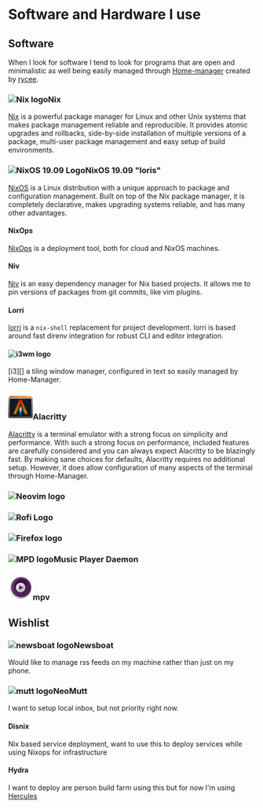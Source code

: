 # Software and Hardware I use

## Software

When I look for software I tend to look for programs that are open and minimalistic
as well being easily managed through [Home-manager][] created by [rycee][].

<h3><img width="50" alt="Nix logo" src="https://nixos.wiki/images/thumb/2/20/Home-nixos-logo.png/x207px-Home-nixos-logo.png.pagespeed.ic.38jujIAhx5.png">Nix</h3>

[Nix][] is a powerful package manager for Linux and other Unix systems that makes package management reliable and reproducible.
It provides atomic upgrades and rollbacks, side-by-side installation of multiple versions of a package, multi-user package management and easy setup of build environments.


<h3><img width="50" alt="NixOS 19.09 Logo" src= https://raw.githubusercontent.com/NixOS/nixos-artwork/master/releases/19.09-loris/loris.png>NixOS 19.09 "loris"</h3>

[NixOS][] is a Linux distribution with a unique approach to package and configuration management.
Built on top of the Nix package manager, it is completely declarative, makes upgrading systems reliable, and has many other advantages.


#### NixOps
[NixOps][] is a deployment tool, both for cloud and NixOS machines.

#### Niv
[Niv][] is an easy dependency manager for Nix based projects.
It allows me to pin versions of packages from git commits, like vim plugins.

#### Lorri
[lorri][] is a `nix-shell` replacement for project development. lorri is
based around fast direnv integration for robust CLI and editor
integration.


<h4><img width="150" alt="i3wm logo" src="https://raw.githubusercontent.com/i3/i3.github.io/master/img/logo.png"></h4>

[i3][] a tiling window manager, configured in text so easily managed by Home-Manager.

<h3><img width="50" alt="Alacritty Logo" src="https://raw.githubusercontent.com/alacritty/alacritty/master/extra/logo/compat/alacritty-term%2Bscanlines.png">Alacritty</h3>

[Alacritty][] is a terminal emulator with a strong focus on simplicity and performance.
With such a strong focus on performance, included features are carefully considered and you can always expect Alacritty to be blazingly fast.
By making sane choices for defaults, Alacritty requires no additional setup.
However, it does allow configuration of many aspects of the terminal through Home-Manager.

<h3><img width="150" alt="Neovim logo" src="https://raw.githubusercontent.com/neovim/neovim.github.io/master/images/logo%402x.png"></h3>

<h3><img width="150" alt="Rofi Logo" src="https://cdn.slant.co/d6008a78-ea3b-4c11-9f31-760fd7353445/-/format/jpeg/-/progressive/yes/-/preview/480x480/"></h3>

<h3><img width="150" alt="Firefox logo" src="https://www.mozilla.org/media/protocol/img/logos/firefox/browser/logo-word-hor-sm.5622edbdf02d.png"></h3>

<h3><img width="50" alt="MPD logo" src="https://raw.githubusercontent.com/MusicPlayerDaemon/website/master/content/logo.png">Music Player Daemon</h3>

<h3><img width="50" alt="mpv logo" src="https://raw.githubusercontent.com/mpv-player/mpv.io/master/source/images/mpv-logo-128.png">mpv</h3>



## Wishlist

<h3><img width="50" alt="newsboat logo" src="https://newsboat.org/logo.svg">Newsboat</h3>
Would like to manage rss feeds on my machine rather than just on my phone.

<h3><img width="50" alt="mutt logo" src="https://raw.githubusercontent.com/neomutt/neomutt.github.io/master/images/mutt-64x64.png">NeoMutt</h3>
I want to setup local inbox, but not priority right now.

#### Disnix
Nix based service deployment, want to use this to deploy services while using Nixops for infrastructure

#### Hydra
I want to deploy are person build farm using this but for now I'm using [Hercules][]

[Home-Manager]: https://github.com/rycee/home-manager
[rycee]: https://rycee.net/
[Nix]: https://nixos.org/nix/about.html
[Nixos]: https://nixos.org/nixos/about.html
[Nixops]: https://nixos.org/nixops/
[Niv]: https://github.com/nmattia/niv
[lorri]: https://github.com/target/lorri
[Hercules]: https://hercules-ci.com
[Alacritty]: https://github.com/alacritty/alacritty
